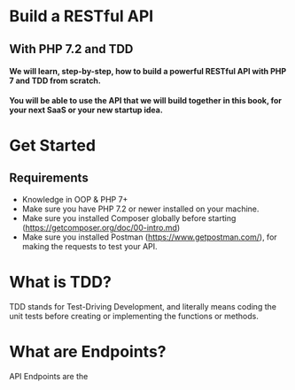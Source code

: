 # Build a RESTful API

## With PHP 7.2 and TDD


#### We will learn, step-by-step, how to build a powerful RESTful API with PHP 7 and TDD from scratch.

**You will be able to use the API that we will build together in this book, for your next SaaS or your new startup idea.**


# Get Started

## Requirements
* Knowledge in OOP &amp; PHP 7+
* Make sure you have PHP 7.2 or newer installed on your machine.
* Make sure you installed Composer globally before starting (https://getcomposer.org/doc/00-intro.md)
* Make sure you installed Postman (https://www.getpostman.com/), for making the requests to test your API.


# What is TDD?

TDD stands for Test-Driving Development, and literally means coding the unit tests before creating or implementing the functions or methods.


# What are Endpoints?

API Endpoints are the 
